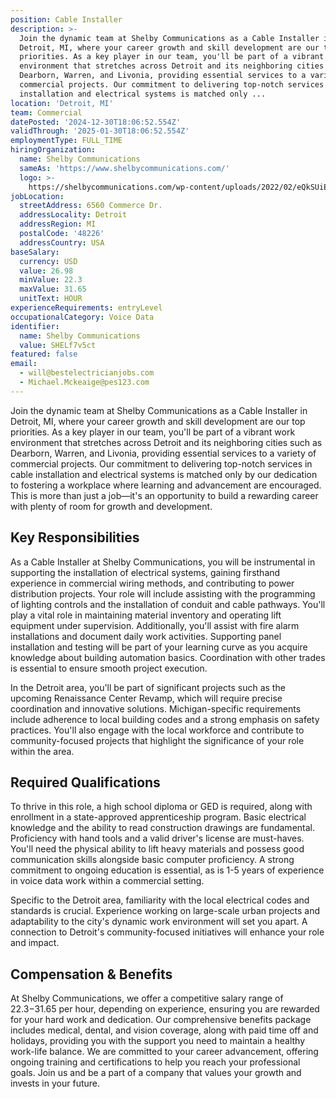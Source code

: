 ```yaml
---
position: Cable Installer
description: >-
  Join the dynamic team at Shelby Communications as a Cable Installer in
  Detroit, MI, where your career growth and skill development are our top
  priorities. As a key player in our team, you'll be part of a vibrant work
  environment that stretches across Detroit and its neighboring cities such as
  Dearborn, Warren, and Livonia, providing essential services to a variety of
  commercial projects. Our commitment to delivering top-notch services in cable
  installation and electrical systems is matched only ...
location: 'Detroit, MI'
team: Commercial
datePosted: '2024-12-30T18:06:52.554Z'
validThrough: '2025-01-30T18:06:52.554Z'
employmentType: FULL_TIME
hiringOrganization:
  name: Shelby Communications
  sameAs: 'https://www.shelbycommunications.com/'
  logo: >-
    https://shelbycommunications.com/wp-content/uploads/2022/02/eQkSUiEUF9h03zP_TRYxMq9BEwyVxvd6tiQOkA.png
jobLocation:
  streetAddress: 6560 Commerce Dr.
  addressLocality: Detroit
  addressRegion: MI
  postalCode: '48226'
  addressCountry: USA
baseSalary:
  currency: USD
  value: 26.98
  minValue: 22.3
  maxValue: 31.65
  unitText: HOUR
experienceRequirements: entryLevel
occupationalCategory: Voice Data
identifier:
  name: Shelby Communications
  value: SHELf7v5ct
featured: false
email:
  - will@bestelectricianjobs.com
  - Michael.Mckeaige@pes123.com
---
```




Join the dynamic team at Shelby Communications as a Cable Installer in Detroit, MI, where your career growth and skill development are our top priorities. As a key player in our team, you'll be part of a vibrant work environment that stretches across Detroit and its neighboring cities such as Dearborn, Warren, and Livonia, providing essential services to a variety of commercial projects. Our commitment to delivering top-notch services in cable installation and electrical systems is matched only by our dedication to fostering a workplace where learning and advancement are encouraged. This is more than just a job—it's an opportunity to build a rewarding career with plenty of room for growth and development.

## Key Responsibilities
As a Cable Installer at Shelby Communications, you will be instrumental in supporting the installation of electrical systems, gaining firsthand experience in commercial wiring methods, and contributing to power distribution projects. Your role will include assisting with the programming of lighting controls and the installation of conduit and cable pathways. You'll play a vital role in maintaining material inventory and operating lift equipment under supervision. Additionally, you'll assist with fire alarm installations and document daily work activities. Supporting panel installation and testing will be part of your learning curve as you acquire knowledge about building automation basics. Coordination with other trades is essential to ensure smooth project execution. 

In the Detroit area, you'll be part of significant projects such as the upcoming Renaissance Center Revamp, which will require precise coordination and innovative solutions. Michigan-specific requirements include adherence to local building codes and a strong emphasis on safety practices. You'll also engage with the local workforce and contribute to community-focused projects that highlight the significance of your role within the area.

## Required Qualifications
To thrive in this role, a high school diploma or GED is required, along with enrollment in a state-approved apprenticeship program. Basic electrical knowledge and the ability to read construction drawings are fundamental. Proficiency with hand tools and a valid driver's license are must-haves. You'll need the physical ability to lift heavy materials and possess good communication skills alongside basic computer proficiency. A strong commitment to ongoing education is essential, as is 1-5 years of experience in voice data work within a commercial setting. 

Specific to the Detroit area, familiarity with the local electrical codes and standards is crucial. Experience working on large-scale urban projects and adaptability to the city's dynamic work environment will set you apart. A connection to Detroit's community-focused initiatives will enhance your role and impact.

## Compensation & Benefits
At Shelby Communications, we offer a competitive salary range of $22.3-$31.65 per hour, depending on experience, ensuring you are rewarded for your hard work and dedication. Our comprehensive benefits package includes medical, dental, and vision coverage, along with paid time off and holidays, providing you with the support you need to maintain a healthy work-life balance. We are committed to your career advancement, offering ongoing training and certifications to help you reach your professional goals. Join us and be a part of a company that values your growth and invests in your future.